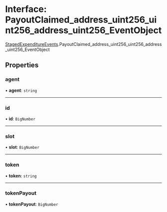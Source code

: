# Interface: PayoutClaimed\_address\_uint256\_uint256\_address\_uint256\_EventObject

[StagedExpenditureEvents](../modules/StagedExpenditureEvents.md).PayoutClaimed_address_uint256_uint256_address_uint256_EventObject

## Properties

### agent

• **agent**: `string`

___

### id

• **id**: `BigNumber`

___

### slot

• **slot**: `BigNumber`

___

### token

• **token**: `string`

___

### tokenPayout

• **tokenPayout**: `BigNumber`
